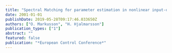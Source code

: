 ```yaml
---
title: "Spectral Matching for parameter estimation in nonlinear input-output models"
date: 2001-01-01
publishDate: 2019-05-28T09:17:46.033650Z
authors: ["O. Markusson", "H. Hjalmarsson"]
publication_types: ["1"]
abstract: ""
featured: false
publication: "*European Control Conference*"
---
```


